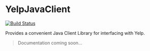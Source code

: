 YelpJavaClient
===================
[![Build Status](https://travis-ci.org/RedRoma/YelpJavaClient.svg?branch=develop)](https://travis-ci.org/RedRoma/YelpJavaClient)

Provides a convenient Java Client Library for interfacing with Yelp.

> Documentation coming soon...
